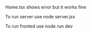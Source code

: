 Home.tsx shows error but it works fine

To run server use  node server.jsx

To run fronted use node run dev

